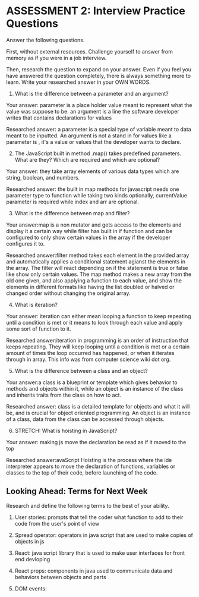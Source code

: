 # ASSESSMENT 2: Interview Practice Questions

Answer the following questions.

First, without external resources. Challenge yourself to answer from memory as if you were in a job interview.

Then, research the question to expand on your answer. Even if you feel you have answered the question completely, there is always something more to learn. Write your researched answer in your OWN WORDS.

1. What is the difference between a parameter and an argument?

Your answer: parameter is a place holder value meant to represent what the value was suppose to be. an argument is a line the software developer writes that contains declarations for values

Researched answer: a parameter is a special type of variable meant to data meant to be inputted. An argument is not a stand in for values like a parameter is , it's a value or values that the developer wants to declare.

2. The JavaScript built in method .map() takes predefined parameters. What are they? Which are required and which are optional?

Your answer: they take array elements of various data types which are string, boolean, and numbers.

Researched answer: the built in map methods for javascript needs one parameter type to function while taking two kinds optionally, currentValue parameter is required while index and arr are optional.

3. What is the difference between map and filter?

Your answer:map is a non mutator and gets access to the elements and display it a certain way while filter has built in if function and can be configured to only show certain values in the array if the developer configures it to.

Researched answer:filter method takes each element in the provided array and automatically applies a conditional statement agianst the elements in the array. The filter will react depending on if the statement is true or false like show only certain values. The map method makes a new array from the old one given, and also applying a function to each value, and show the elements in different formats like having the list doubled or halved or changed order without changing the original  array.

4. What is iteration?

Your answer: iteration can either mean looping a function to keep repeating until a condition is met or it means to look through each value and apply some sort of function to it.

Researched answer:iteration in programming is an order of instruction that keeps repeating. They will keep looping until a condition is met or a certain amount of times the loop occurred has happened, or when it iterates through in array. This info was from computer science wiki dot org.

5. What is the difference between a class and an object?

Your answer:a class is a blueprint or template which gives behavior to methods and objects within it, while an object is an instance of the class and inherits traits from the class on how to act.

Researched answer: class is a detailed template for objects and what it will be, and is crucial for object oriented programming. An object is an instance of a class, data from the class can be accessed through objects.

6. STRETCH: What is hoisting in JavaScript?

Your answer: making js move the declaration be read as if it moved to the top

Researched answer:avaScript Hoisting is the process where the ide interpreter appears to move the declaration of functions, variables or classes to the top of their code, before launching of the code.

## Looking Ahead: Terms for Next Week

Research and define the following terms to the best of your ability.

1. User stories: prompts that tell the coder what function to add to their code from the user's point of view

2. Spread operator: operators in java script that are used to make copies of objects in js

3. React: java script library that is used to make user interfaces for front end devloping

4. React props: components in java used to communicate data and behaviors between objects and parts

5. DOM events:
